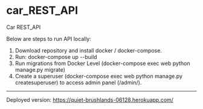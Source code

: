 # car_REST_API
Car REST_API 


Below are steps to run API locally:
1. Download repository and install docker / docker-compose.
2. Run: docker-compose up --build
3. Run migrations from Docker Level (docker-compose exec web python manage.py migrate)
4. <Optional> Create a superuser (docker-compose exec web python manage.py createsuperuser) to access admin panel (/admin/).

  
 ---------------------------------------------------------------------
  
  Deployed version:
  https://quiet-brushlands-06128.herokuapp.com/
